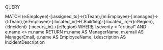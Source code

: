 QUERY


MATCH (e:Employee)-[:assigned_to]->(t:Team),(m:Employee)-[:manages]->(t:Team),(e:Employee)-[:located_in]->(:Building)-[:located_in]->(r:Region),(i:Incident)-[:occurs_in]->(r:Region) WHERE i.severity = "critical" AND e.name <> m.name RETURN m.name AS ManagerName, m.email AS ManagerEmail, e.name AS EmployeeName, i.description AS IncidentDescription